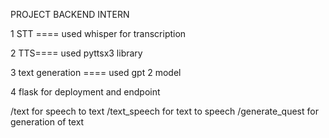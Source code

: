 PROJECT BACKEND INTERN


1 STT ==== used whisper for transcription

2 TTS==== used pyttsx3 library

3  text generation ==== used gpt 2 model 

4 flask for deployment and endpoint 

/text  for speech to text
</b>
/text_speech  for text to speech
</b>
/generate_quest  for generation of text 